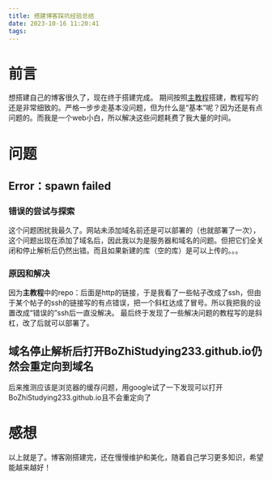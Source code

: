 ```yaml
---
title: 搭建博客踩坑经验总结
date: 2023-10-16 11:20:41
tags:
---
```

# 前言
想搭建自己的博客很久了，现在终于搭建完成。
期间按照[主教程](https://blog.csdn.net/m0_51269961/article/details/122575897?ops_request_misc=%257B%2522request%255Fid%2522%253A%2522169375108216800185882845%2522%252C%2522scm%2522%253A%252220140713.130102334..%2522%257D&request_id=169375108216800185882845&biz_id=0&utm_medium=distribute.pc_search_result.none-task-blog-2~all~top_positive~default-1-122575897-null-null.142^v93^insert_down28v1&utm_term=%E4%B8%AA%E4%BA%BA%E5%8D%9A%E5%AE%A2%E6%90%AD%E5%BB%BA&spm=1018.2226.3001.4187)搭建，教程写的还是非常细致的。严格一步步走基本没问题，但为什么是“基本”呢？因为还是有点问题的。而我是一个web小白，所以解决这些问题耗费了我大量的时间。
# 问题
## Error：spawn failed
### 错误的尝试与探索
这个问题困扰我最久了。网站未添加域名前还是可以部署的（也就部署了一次），这个问题出现在添加了域名后，因此我以为是服务器和域名的问题。但把它们全关闭和停止解析后仍然出错。而且如果新建的库（空的库）是可以上传的。。。
### 原因和解决
因为**主教程**中的repo：后面是http的链接，于是我看了一些帖子改成了ssh，但由于某个帖子的ssh的链接写的有点错误，把一个斜杠达成了冒号。所以我把我的设置改成“错误的”ssh后一直没解决。
最后终于发现了一些解决问题的教程写的是斜杠，改了后就可以部署了。
## 域名停止解析后打开BoZhiStudying233.github.io仍然会重定向到域名
后来推测应该是浏览器的缓存问题，用google试了一下发现可以打开BoZhiStudying233.github.io且不会重定向了

# 感想
以上就是了。博客刚搭建完，还在慢慢维护和美化，随着自己学习更多知识，希望能越来越好！